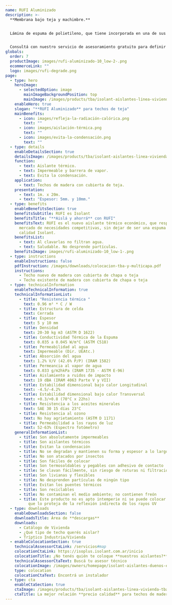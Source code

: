 ```yaml
---
name: RUFI Aluminizado
description: >-
  **Membrana bajo teja y machimbre.**


  Lámina de espuma de polietileno, que tiene incorporada en una de sus caras un film aluminizado para la reflexión del calor radiante. 


  Consultá con nuestro servicio de asesoramiento gratuito para definir el espesor más adecuado del aislante para tu obra.
globals:
  order: 7
  productImage: images/rufi-aluminizado-10_low-2-.png
  ecommerceLink: ""
  logo: images/rufi-degrade.png
page:
  - type: hero
    heroImage:
      - selectedOption: image
        mainImageBackgroundPosition: top
        mainImage: /images/products/tba/isolant-aislantes-linea-vivienda-tba-imagen-principal.jpg
    enableHero: true
    slogan: "**RUFI Aluminizado** para techos de teja"
    mainBenefits:
      - icon: images/refleja-la-radiación-calórica.png
        text: ""
      - icon: images/aislación-térmica.png
        text: ""
      - icon: images/evita-la-condensación.png
        text: ""
  - type: details
    enableDetailsSection: true
    detailsImage: /images/products/tba/isolant-aislantes-linea-vivienda-tba-imagen-detalle.jpg
    function:
      - text: Aislante térmico.
      - text: Impermeable y barrera de vapor.
      - text: Evita la condensación.
    application:
      - text: Techos de madera con cubierta de teja.
    presentation:
      - text: 1m. x 20m.
      - text: "Espesor: 5mm. y 10mm."
  - type: benefits
    enableBenefitsSection: true
    benefitsSubtitle: RUFI es Isolant
    benefitsTitle: "**Aislá y ahorrá** con RUFI"
    benefitsText: RUFI es el nuevo aislante térmico económico, que responde a un
      mercado de necesidades competitivas, sin dejar de ser una espuma de
      calidad Isolant.
    benefitsList:
      - text: Al clavarlas no filtran agua.
      - text: Saludable. No desprende partículas.
    benefitsImage: images/rufi-aluminizado-10_low-1-.png
  - type: instructions
    enableInstructions: false
    pdfInstruction: /images/downloads/colocacion-tba-y-multicapa.pdf
    instructions:
      - Techo nuevo de madera con cubierta de chapa o teja
      - Techo existente de madera con cubierta de chapa o teja
  - type: technicalInformation
    enableTechnicalInformation: true
    technicalInformationList:
      - title: "Resistencia térmica "
        text: 0.96 m² * C / W
      - title: Estructura de celda
        text: Cerrada
      - title: Espesor
        text: 5 y 10 mm
      - title: Densidad
        text: 20-30 kg m3 (ASTM D 1622)
      - title: Conductividad Térmica de la Espuma
        text: 0.035 a 0.045 W/m°C (ASTM C518)
      - title: Permeabilidad al agua
        text: Impermeable (Dir. UEAtc.)
      - title: Absorción del agua
        text: 1.2% V/V (42.6% P/P) (IRAM 1582)
      - title: Permeancia al vapor de agua
        text: 0.033 g/m2hkPa (IRAM 1735 - ASTM E-96)
      - title: Aislamiento a ruidos de impacto
        text: 19 dBA (IRAM 4063 Parte V y VII)
      - title: Estabilidad dimensional bajo calor Longitudinal
        text: -4.5/-4.2%
      - title: Estabilidad dimensional bajo calor Transversal
        text: +0.3/+0.8 (70°C x 22hs)
      - title: Resistencia a los aceites minerales
        text: SAE 30 15 días 23°C
      - title: Resistencia al ozono
        text: No hay agrietamiento (ASTM D 1171)
      - title: Permeabilidad a los rayos de luz
        text: 52-63% (Espectro fotómetro)
    generalInformationList:
      - title: Son absolutamente impermeables
      - title: Son aislantes térmicos
      - title: Evitan la condensación
      - title: No se degradan y mantienen su forma y espesor a lo largo del tiempo
      - title: No son atacados por insectos
      - title: Son fáciles de colocar
      - title: Son termosoldables y pegables con adhesivo de contacto
      - title: Se clavan fácilmente, sin riesgo de roturas ni filtraciones
      - title: Son livianas y flexibles
      - title: No desprenden partículas de ningún tipo
      - title: Evitan los puentes térmicos
      - title: Son reciclables
      - title: No contaminan el medio ambiente; no contienen freón
      - title: Este producto no es apto intemperie ni se puede colocar sin un cielorraso
          que lo proteja de la reflexión indirecta de los rayos UV
  - type: downloads
    enableDownloadsSection: false
    downloadsTitle: Área de **descargas**
    downloads:
      - Catálogo de Vivienda
      - ¿Qué tipo de techo querés aislar?
      - Tríptico Industria/Vivienda
  - enableColocationSection: true
    technicalAssessorCtaLink: /servicios#map
    colocationCtaLink: https://isoplus.isolant.com.ar/inicio
    colocationTitle: ¿No tenés quién te coloque **nuestros aislantes?**
    technicalAssessorCtaText: Buscá tu asesor técnico
    colocationImage: /images/owners/homepage/isolant-aislantes-duenos-e-inquilinos-isoplus-colocation.jpg
    type: colocation
    colocationCtaText: Encontrá un instalador
  - type: cta
    enableCtaSection: true
    ctaImage: /images/products/tba/isolant-aislantes-linea-vivienda-tba-cta.jpg
    ctaTitle: La mejor relación **precio calidad** para techos de madera
---
```

